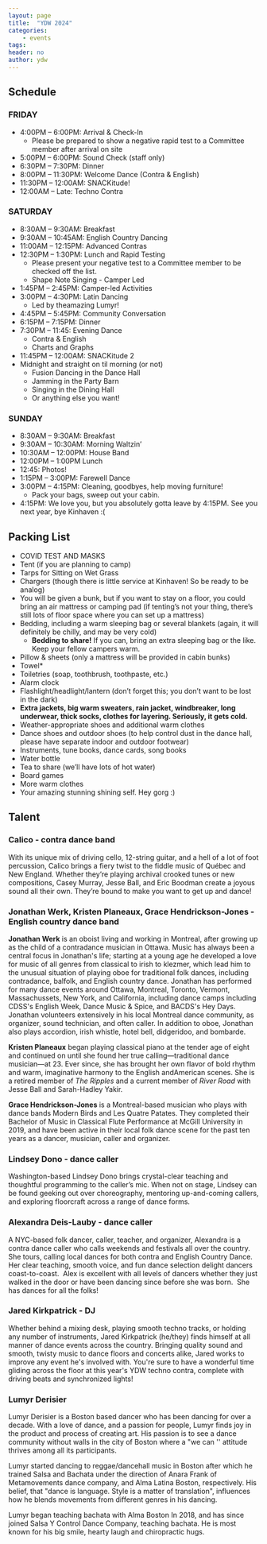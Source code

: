 ```yaml
---
layout: page
title:  "YDW 2024"
categories:
    - events
tags:
header: no
author: ydw
---
```


## Schedule

### FRIDAY
* 4:00PM – 6:00PM: Arrival & Check-In
  * Please be prepared to show a negative rapid test to a Committee member after arrival on site
* 5:00PM – 6:00PM: Sound Check (staff only)
* 6:30PM – 7:30PM: Dinner
* 8:00PM – 11:30PM: Welcome Dance  (Contra & English)
* 11:30PM – 12:00AM: SNACKitude!
* 12:00AM – Late: Techno Contra

### SATURDAY
* 8:30AM – 9:30AM: Breakfast
* 9:30AM – 10:45AM: English Country Dancing
* 11:00AM – 12:15PM: Advanced Contras
* 12:30PM – 1:30PM: Lunch and Rapid Testing
  * Please present your negative test to a Committee member to be checked off the list.
  * Shape Note Singing - Camper Led
* 1:45PM – 2:45PM: Camper-led Activities
* 3:00PM – 4:30PM: Latin Dancing
  * Led by theamazing Lumyr!
* 4:45PM – 5:45PM: Community Conversation
* 6:15PM – 7:15PM: Dinner
* 7:30PM – 11:45: Evening Dance
  * Contra & English
  * Charts and Graphs
* 11:45PM – 12:00AM: SNACKitude 2
* Midnight and straight on til morning (or not)
  * Fusion Dancing in the Dance Hall
  * Jamming in the Party Barn
  * Singing in the Dining Hall
  * Or anything else you want!

### SUNDAY
* 8:30AM – 9:30AM: Breakfast
* 9:30AM – 10:30AM: Morning Waltzin’
* 10:30AM – 12:00PM: House Band
* 12:00PM – 1:00PM Lunch
* 12:45: Photos!
* 1:15PM – 3:00PM: Farewell Dance
* 3:00PM – 4:15PM: Cleaning, goodbyes, help moving furniture!
  * Pack your bags, sweep out your cabin.
* 4:15PM: We love you, but you absolutely gotta leave by 4:15PM. See you next year, bye Kinhaven :(


## Packing List

* COVID TEST AND MASKS
* Tent (if you are planning to camp)
* Tarps for Sitting on Wet Grass
* Chargers (though there is little service at Kinhaven! So be ready to be analog)
* You will be given a bunk, but if you want to stay on a floor, you could bring an air mattress or camping pad (if tenting’s not your thing, there’s still lots of floor space where you can set up a mattress)
* Bedding, including a warm sleeping bag or several blankets (again, it will definitely be chilly, and may be very cold)
  * **Bedding to share!** If you can, bring an extra sleeping bag or the like. Keep your fellow campers warm.
* Pillow & sheets (only a mattress will be provided in cabin bunks)
* Towel*
* Toiletries (soap, toothbrush, toothpaste, etc.)
* Alarm clock
* Flashlight/headlight/lantern (don’t forget this; you don’t want to be lost in the dark)
* **Extra jackets, big warm sweaters, rain jacket, windbreaker, long underwear, thick socks, clothes for layering. Seriously, it gets cold.**
* Weather-appropriate shoes and additional warm clothes
* Dance shoes and outdoor shoes (to help control dust in the dance hall, please have separate indoor and outdoor footwear)
* Instruments, tune books, dance cards, song books
* Water bottle
* Tea to share (we’ll have lots of hot water)
* Board games
* More warm clothes
* Your amazing stunning shining self. Hey gorg :)


## Talent

### Calico - contra dance band


<!-- [![\"\"](\"https://youthdanceweekend.org/wp-content/uploads/2024/04/IMG_6530-1-300x243.jpeg\")](\"https://youthdanceweekend.org/wp-content/uploads/2024/04/IMG_6530-1-scaled.jpeg\") -->
With its unique mix of driving cello, 12-string guitar, and a hell of a lot of foot percussion, Calico brings a fiery twist to the fiddle music of Québec and New England. Whether they’re playing archival crooked tunes or new compositions, Casey Murray, Jesse Ball, and Eric Boodman create a joyous sound all their own. They’re bound to make you want to get up and dance!


### Jonathan Werk, Kristen Planeaux, Grace Hendrickson-Jones - English country dance band


<!-- [![\"\"](\"https://youthdanceweekend.org/wp-content/uploads/2024/05/63F2AFA1-FB12-4C55-8D5D-9D075E5A21BA_1_201_a-1024x386.jpeg\")](\"https://youthdanceweekend.org/wp-content/uploads/2024/05/63F2AFA1-FB12-4C55-8D5D-9D075E5A21BA_1_201_a.jpeg\") -->


**Jonathan Werk** is an oboist living and working in Montreal, after growing up as the child of a contradance musician in Ottawa. Music has always been a central focus in Jonathan's life; starting at a young age he developed a love for music of all genres from classical to irish to klezmer, which lead him to the unusual situation of playing oboe for traditional folk dances, including contradance, balfolk, and English country dance. Jonathan has performed for many dance events around Ottawa, Montreal, Toronto, Vermont, Massachussets, New York, and California, including dance camps including CDSS's English Week, Dance Music \& Spice, and BACDS's Hey Days. Jonathan volunteers extensively in his local Montreal dance community, as organizer, sound technician, and often caller. In addition to oboe, Jonathan also plays accordion, irish whistle, hotel bell, didgeridoo, and bombarde.


**Kristen Planeaux** began playing classical piano at the tender age of eight and continued on until she found her true calling—traditional dance musician—at 23\. Ever since, she has brought her own flavor of bold rhythm and warm, imaginative harmony to the English andAmerican scenes. She is a retired member of *The Ripples* and a current member of *River Road* with Jesse Ball and Sarah-Hadley Yakir.


**Grace Hendrickson-Jones** is a Montreal-based musician who plays with dance bands Modern Birds and Les Quatre Patates. They completed their Bachelor of Music in Classical Flute Performance at McGill University in 2019, and have been active in their local folk dance scene for the past ten years as a dancer, musician, caller and organizer. 

### Lindsey Dono - dance caller


<!-- [![\"\"](\"https://youthdanceweekend.org/wp-content/uploads/2024/04/Lindsey-Dono-photo-2-300x200.jpeg\")](\"https://youthdanceweekend.org/wp-content/uploads/2024/04/Lindsey-Dono-photo-2-scaled.jpeg\") -->
Washington-based Lindsey Dono brings crystal-clear teaching and thoughtful programming to the caller’s mic. When not on stage, Lindsey can be found geeking out over choreography, mentoring up-and-coming callers, and exploring floorcraft across a range of dance forms.

### Alexandra Deis-Lauby - dance caller


<!-- [![\"\"](\"https://youthdanceweekend.org/wp-content/uploads/2024/03/Alex-Deis-Lauby-200x300.webp\")](\"https://youthdanceweekend.org/wp-content/uploads/2024/03/Alex-Deis-Lauby.webp\") -->
A NYC-based folk dancer, caller, teacher, and organizer, Alexandra is a contra dance caller who calls weekends and festivals all over the country. She tours, calling local dances for both contra and English Country Dance. Her clear teaching, smooth voice, and fun dance selection delight dancers coast-to-coast.  Alex is excellent with all levels of dancers whether they just walked in the door or have been dancing since before she was born.  She has dances for all the folks!

### Jared Kirkpatrick - DJ

<!-- [![\"\"](\"https://youthdanceweekend.org/wp-content/uploads/2024/04/Jared-Kirkpatrick-press-photo-185x300.jpeg\")](\"https://youthdanceweekend.org/wp-content/uploads/2024/04/Jared-Kirkpatrick-press-photo-scaled.jpeg\") -->
Whether behind a mixing desk, playing smooth techno tracks, or holding any number of instruments, Jared Kirkpatrick (he/they) finds himself at all manner of dance events across the country. Bringing quality sound and smooth, twisty music to dance floors and concerts alike, Jared works to improve any event he's involved with. You're sure to have a wonderful time gliding across the floor at this year's YDW techno contra, complete with driving beats and synchronized lights!

### Lumyr Derisier

Lumyr Derisier is a Boston based dancer who has been dancing for over a decade. With a love of dance, and a passion for people, Lumyr finds joy in the product and process of creating art.  His passion is to see a dance community without walls in the city of Boston where a "we can '' attitude thrives among all its participants. 

Lumyr started dancing to reggae/dancehall music in Boston after  which he trained Salsa and Bachata under the direction of Anara Frank of Metamovements dance company, and Alma Latina Boston, respectively.  His belief,  that "dance is language. Style is a matter of translation", influences how he blends movements from different genres in his dancing. 

Lumyr began teaching bachata with Alma Boston In 2018, and has since joined Salsa Y Control Dance Company, teaching bachata.   He is most known for his big smile, hearty laugh and chiropractic hugs.